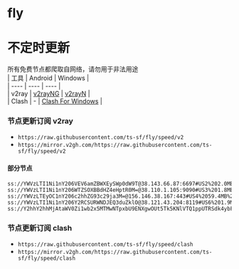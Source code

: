 # fly
# 不定时更新
所有免费节点都爬取自网络，请勿用于非法用途  
|  工具  | Android  | Windows  |  
|  ----  | ----   | ----  |  
| v2ray  | [v2rayNG](https://github.com/2dust/v2rayNG/releases) | [v2rayN](https://github.com/2dust/v2rayN/releases) |  
| Clash  | - | [Clash For Windows](https://github.com/2dust/clashN/releases) | 
  
### 节点更新订阅  v2ray
- `https://raw.githubusercontent.com/ts-sf/fly/speed/v2`  
- `https://mirror.v2gh.com/https://raw.githubusercontent.com/ts-sf/fly/speed/v2`  

#### 部分节点  
``` 
ss://YWVzLTI1Ni1nY206VEV6amZBWXEySWp0dW9T@38.143.66.87:6697#US2%202.0MB%2Fs
ss://YWVzLTI1Ni1nY206WTZSOXBBdHZ4eHptR0M=@38.110.1.105:9090#US3%201.8MB%2Fs
ss://YWVzLTEyOC1nY206c2hhZG93c29ja3M=@156.146.38.167:443#US4%2059.4MB%2Fs
ss://YWVzLTI1Ni1nY206Y2RCSURWNDJEQ3duZklO@38.121.43.204:8119#US6%201.9MB%2Fs
ss://Y2hhY2hhMjAtaWV0Zi1wb2x5MTMwNTpxbU9ENXgwOUt5Tk5KNlVTQ1ppUTRSdk4ybFNWUTZqekFFWW12clNMdFJac1NYNWdGNkNmY0VsdlVjdUxsblpE@94.131.96.213:29647#%E6%9C%AA%E7%9F%A515%201.0MB%2Fs
```
### 节点更新订阅  clash
- `https://raw.githubusercontent.com/ts-sf/fly/speed/clash`  
- `https://mirror.v2gh.com/https://raw.githubusercontent.com/ts-sf/fly/speed/clash`  


